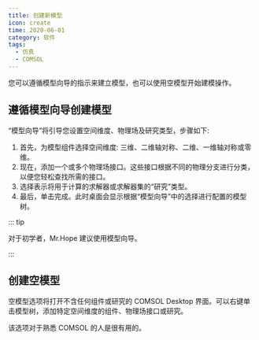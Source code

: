 ```yaml
---
title: 创建新模型
icon: create
time: 2020-06-01
category: 软件
tags:
  - 仿真
  - COMSOL
---
```


您可以遵循模型向导的指示来建立模型，也可以使用空模型开始建模操作。

<!-- more -->

## 遵循模型向导创建模型

“模型向导”将引导您设置空间维度、物理场及研究类型，步骤如下:

1. 首先，为模型组件选择空间维度: 三维、二维轴对称、二维、一维轴对称或零维。
1. 现在，添加一个或多个物理场接口。这些接口根据不同的物理分支进行分类，以便您轻松查找所需的接口。
1. 选择表示将用于计算的求解器或求解器集的“研究”类型。
1. 最后，单击完成。此时桌面会显示根据“模型向导”中的选择进行配置的模型树。

::: tip

对于初学者，Mr.Hope 建议使用模型向导。

:::

## 创建空模型

空模型选项将打开不含任何组件或研究的 COMSOL Desktop 界面。可以右键单击模型树，添加特定空间维度的组件、物理场接口或研究。

该选项对于熟悉 COMSOL 的人是很有用的。
